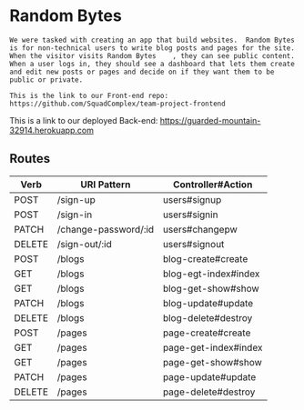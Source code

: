 
# Random Bytes

    We were tasked with creating an app that build websites.  Random Bytes is for non-technical users to write blog posts and pages for the site. When the visitor visits Random Bytes    , they can see public content. When a user logs in, they should see a dashboard that lets them create and edit new posts or pages and decide on if they want them to be public or private.

    This is the link to our Front-end repo: https://github.com/SquadComplex/team-project-frontend
This is a link to our deployed Back-end: https://guarded-mountain-32914.herokuapp.com


## Routes

Verb |	URI Pattern |	Controller#Action
--- | --- | ---
POST |	/sign-up |	users#signup
POST |	/sign-in |	users#signin
PATCH |	/change-password/:id |	users#changepw
DELETE |	/sign-out/:id |	users#signout
POST |	/blogs |	blog-create#create
GET |	/blogs |	blog-egt-index#index
GET |	/blogs |	blog-get-show#show
PATCH |	/blogs |	blog-update#update
DELETE |	/blogs |	blog-delete#destroy
POST |	/pages |	page-create#create
GET |	/pages |	page-get-index#index
GET |	/pages |	page-get-show#show
PATCH |	/pages |	page-update#update
DELETE |	/pages |	page-delete#destroy
